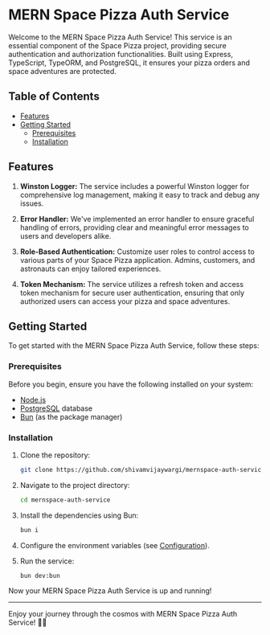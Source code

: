# MERN Space Pizza Auth Service

Welcome to the MERN Space Pizza Auth Service! This service is an essential component of the Space Pizza project, providing secure authentication and authorization functionalities. Built using Express, TypeScript, TypeORM, and PostgreSQL, it ensures your pizza orders and space adventures are protected.

## Table of Contents

- [Features](#features)
- [Getting Started](#getting-started)
  - [Prerequisites](#prerequisites)
  - [Installation](#installation)

## Features

1. **Winston Logger:** The service includes a powerful Winston logger for comprehensive log management, making it easy to track and debug any issues.

2. **Error Handler:** We've implemented an error handler to ensure graceful handling of errors, providing clear and meaningful error messages to users and developers alike.

3. **Role-Based Authentication:** Customize user roles to control access to various parts of your Space Pizza application. Admins, customers, and astronauts can enjoy tailored experiences.

4. **Token Mechanism:** The service utilizes a refresh token and access token mechanism for secure user authentication, ensuring that only authorized users can access your pizza and space adventures.

## Getting Started

To get started with the MERN Space Pizza Auth Service, follow these steps:

### Prerequisites

Before you begin, ensure you have the following installed on your system:

- [Node.js](https://nodejs.org/)
- [PostgreSQL](https://www.postgresql.org/) database
- [Bun](https://bun.sh/) (as the package manager)

### Installation

1. Clone the repository:

   ```bash
   git clone https://github.com/shivamvijaywargi/mernspace-auth-service.git
   ```

2. Navigate to the project directory:

   ```bash
   cd mernspace-auth-service
   ```

3. Install the dependencies using Bun:

   ```bash
   bun i
   ```

4. Configure the environment variables (see [Configuration](#configuration)).

5. Run the service:

   ```bash
   bun dev:bun
   ```

Now your MERN Space Pizza Auth Service is up and running!

---

Enjoy your journey through the cosmos with MERN Space Pizza Auth Service! 🚀🍕
